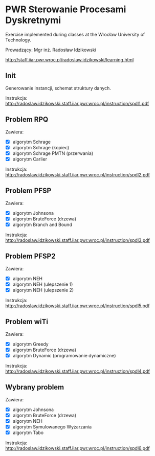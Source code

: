 # PWR Sterowanie Procesami Dyskretnymi
Exercise implemented during classes at the Wrocław University of Technology.

Prowadzący: Mgr inż. Radosław Idzikowski

http://staff.iiar.pwr.wroc.pl/radoslaw.idzikowski/learning.html

## Init
Generowanie instancji, schemat struktury danych.

Instrukcja:  http://radoslaw.idzikowski.staff.iiar.pwr.wroc.pl/instruction/spdl1.pdf

## Problem RPQ
Zawiera:
- [X] algorytm Schrage
- [X] algorytm Schrage (kopiec)
- [X] algorytm Schrage PMTN (przerwania)
- [X] algorytm Carlier

Instrukcja:  http://radoslaw.idzikowski.staff.iiar.pwr.wroc.pl/instruction/spdl2.pdf

## Problem PFSP
Zawiera:
- [X] algorytm Johnsona
- [X] algorytm BruteForce (drzewa)
- [X] algorytm Branch and Bound

Instrukcja:  http://radoslaw.idzikowski.staff.iiar.pwr.wroc.pl/instruction/spdl3.pdf


## Problem PFSP2
Zawiera:
- [X] algorytm NEH
- [X] algorytm NEH (ulepszenie 1)
- [X] algorytm NEH (ulepszenie 2)

Instrukcja:  http://radoslaw.idzikowski.staff.iiar.pwr.wroc.pl/instruction/spdl5.pdf


## Problem wiTi
Zawiera:
- [X] algorytm Greedy
- [X] algorytm BruteForce (drzewa)
- [X] algorytm Dynamic (programowanie dynamiczne)

Instrukcja:  http://radoslaw.idzikowski.staff.iiar.pwr.wroc.pl/instruction/spdl4.pdf


## Wybrany problem
Zawiera:
- [X] algorytm Johnsona
- [X] algorytm BruteForce (drzewa)
- [X] algorytm NEH
- [X] algorytm Symulowanego Wyżarzania
- [X] algorytm Tabo

Instrukcja:  http://radoslaw.idzikowski.staff.iiar.pwr.wroc.pl/instruction/spdl6.pdf
